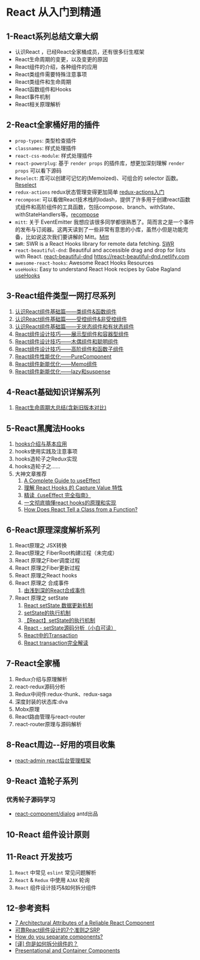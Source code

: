 # React 从入门到精通

## 1-React系列总结文章大纲

* 认识React ，已经React全家桶成员，还有很多衍生框架
* React生命周期的变更，以及变更的原因
* React组件的介绍，各种组件的应用
* React类组件需要特殊注意事项
* React类组件和生命周期
* React函数组件和Hooks
* React事件机制
* React相关原理解析

## 2-React全家桶好用的插件

* `prop-types`: 类型检查插件
* `classnames`: 样式处理插件
* `react-css-module`: 样式处理插件
* `react-powerplug`: 基于 `render props` 的插件库，想更加深刻理解 `render props` 可以看下源码
* `Reselect`: 库可以创建可记忆的(Memoized)、可组合的 selector 函数。[Reselect](https://github.com/reduxjs/reselect)
* `redux-actions` redux状态管理变得更加简单 [redux-actions入门](https://juejin.im/post/5b41641ef265da0f8202126d)
* `recompose`: 可以看做React技术栈的lodash，提供了许多用于创建react函数式组件和高阶组件的工具函数，包括compose、branch、withState、withStateHandlers等。[recompose](https://github.com/acdlite/recompose)
* `mitt`: 关于 EventEmitter 我想应该很多同学都很熟悉了。简而言之是一个事件的发布与订阅器。这两天读到了一些非常有意思的小库，虽然小但是功能完备，比如说这次我们要讲解的 Mitt。[Mitt](https://github.com/developit/mitt)
* `SWR`: SWR is a React Hooks library for remote data fetching. [SWR](https://github.com/zeit/swr)
* `react-beautiful-dnd`: Beautiful and accessible drag and drop for lists with React. [react-beautiful-dnd](https://github.com/atlassian/react-beautiful-dnd) https://react-beautiful-dnd.netlify.com
* `awesome-react-hooks`: Awesome React Hooks Resources
* `useHooks`: Easy to understand React Hook recipes by Gabe Ragland [useHooks](https://usehooks.com/)

## 3-React组件类型一网打尽系列

1. [认识React组件基础篇——类组件&函数组件][31]
2. [认识React组件基础篇——受控组件&非受控组件][32]
3. [认识React组件基础篇——无状态组件和有状态组件][33]
4. [React组件设计技巧——展示型组件和容器型组件][34]
5. [React组件设计技巧——木偶组件和聪明组件][35]
6. [React组件设计技巧——高阶组件和函数子组件][36]
7. [React组件性能优化——PureComponent][37]
8. [React组件新能优化——Memo组件][38]
9. [React组件新能优化——lazy和suspense][39]

## 4-React基础知识详解系列

1. [React生命周期大总结(含新旧版本对比)][41]

## 5-React黑魔法Hooks

1. [hooks介绍与基本应用][42]
2. hooks使用实践及注意事项
3. hooks造轮子之Redux实现
4. hooks造轮子之……
5. 大神文章推荐
   1. [A Complete Guide to useEffect](https://overreacted.io/zh-hans/a-complete-guide-to-useeffect/)
   2. [理解 React Hooks 的 Capture Value 特性](https://segmentfault.com/a/1190000018685253)
   3. [精读《useEffect 完全指南》](https://segmentfault.com/a/1190000018639033)
   4. [一文彻底搞懂react hooks的原理和实现](https://juejin.cn/post/6844903975838285838)
   5. [How Does React Tell a Class from a Function?](https://overreacted.io/how-does-react-tell-a-class-from-a-function/)

## 6-React原理深度解析系列

1. React原理之 JSX转换
2. React原理之 FiberRoot构建过程（未完成）
3. React 原理之Fiber调度过程
4. React 原理之Fiber更新过程
5. React 原理之React hooks
6. React 原理之 合成事件
   1. [由浅到深的React合成事件](https://juejin.cn/post/6844903988794671117)
7. React 原理之 setState
   1. [React setState 数据更新机制](http://121.40.166.6/docs/advanced/react/setState.html)
   2. [setState的执行机制](https://johninch.github.io/Roundtable/Question-Bank/react/setState.html)
   3. [【React】setState的执行机制](https://github.com/swiftwind0405/blog/issues/60)
   4. [React - setState源码分析（小白可读）](https://juejin.cn/post/6844903573453537287)
   5. [React中的Transaction](https://oychao.github.io/2017/09/25/react/16_transaction/)
   6. [React transaction完全解读](https://segmentfault.com/a/1190000021303172)

## 7-React全家桶
1. Redux介绍与原理解析
1. react-redux源码分析
1. Redux中间件:redux-thunk、redux-saga
1. 深度封装的状态库:dva
1. Mobx原理
1. React路由管理与react-router
1. react-router原理与源码解析

## 8-React周边--好用的项目收集

* [react-admin react后台管理框架][1]

[1]: https://github.com/yezihaohao/react-admin

## 9-React 造轮子系列

### 优秀轮子源码学习
* [react-component/dialog](https://github.com/react-component/dialog) antd出品

## 10-React 组件设计原则

## 11-React 开发技巧

1. `React` 中常见 `eslint` 常见问题解析
2. `React` & `Redux` 中使用 `AJAX` 轮询
3. `React` 组件设计技巧&如何拆分组件

## 12-参考资料


* [7 Architectural Attributes of a Reliable React Component](https://dmitripavlutin.com/7-architectural-attributes-of-a-reliable-react-component)
* [可靠React组件设计的7个准则之SRP](https://juejin.im/post/5d4acb28e51d45620771f082)
* [How do you separate components?](https://reactarmory.com/answers/how-should-i-separate-components)
* [[译] 你是如何拆分组件的？](https://juejin.im/post/59aa7f8c6fb9a024747f13b7)
* [Presentational and Container Components](https://medium.com/@dan_abramov/smart-and-dumb-components-7ca2f9a7c7d0)


[31]: https://github.com/Martin-Shao/Road-to-FullStack/blob/master/react/articles/component1.md
[32]: https://github.com/Martin-Shao/Road-to-FullStack/blob/master/react/articles/component2.md
[33]: https://github.com/Martin-Shao/Road-to-FullStack/blob/master/react/articles/component3.md
[34]: https://github.com/Martin-Shao/Road-to-FullStack/blob/master/react/articles/component4.md
[35]: https://github.com/Martin-Shao/Road-to-FullStack/blob/master/react/articles/component5.md
[36]: https://github.com/Martin-Shao/Road-to-FullStack/blob/master/react/articles/component6.md
[37]: https://github.com/Martin-Shao/Road-to-FullStack/blob/master/react/articles/component7.md
[38]: https://github.com/Martin-Shao/Road-to-FullStack/blob/master/react/articles/component8.md
[39]: https://github.com/Martin-Shao/Road-to-FullStack/blob/master/react/articles/component9.md

[41]: https://github.com/Martin-Shao/Road-to-FullStack/blob/master/react/articles/about-lifecycle.md
[42]: https://github.com/Martin-Shao/Road-to-FullStack/blob/master/react/articles/about-hooks1.md